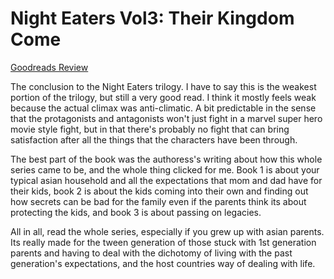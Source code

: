 # Night Eaters Vol3: Their Kingdom Come
[Goodreads Review](https://www.goodreads.com/review/show/7505096952)

The conclusion to the Night Eaters trilogy. I have to say this is the weakest portion of the trilogy, but still a very good read. I think it mostly feels weak because the actual climax was anti-climatic. A bit predictable in the sense that the protagonists and antagonists won't just fight in a marvel super hero movie style fight, but in that there's probably no fight that can bring satisfaction after all the things that the characters have been through.

The best part of the book was the authoress's writing about how this whole series came to be, and the whole thing clicked for me. Book 1 is about your typical asian household and all the expectations that mom and dad have for their kids, book 2 is about the kids coming into their own and finding out how secrets can be bad for the family even if the parents think its about protecting the kids, and book 3 is about passing on legacies.

All in all, read the whole series, especially if you grew up with asian parents. Its really made for the tween generation of those stuck with 1st generation parents and having to deal with the dichotomy of living with the past generation's expectations, and the host countries way of dealing with life.

